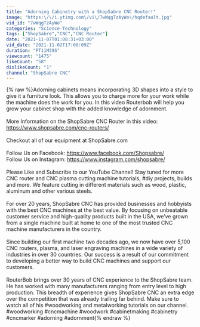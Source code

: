 ```yaml
---
title: "Adorning Cabinetry with a ShopSabre CNC Router!"
image: "https:\/\/i.ytimg.com\/vi\/7wWqgTzAyWo\/hqdefault.jpg"
vid_id: "7wWqgTzAyWo"
categories: "Science-Technology"
tags: ["ShopSabre","CNC","CNC Router"]
date: "2021-11-07T01:08:31+03:00"
vid_date: "2021-11-02T17:00:09Z"
duration: "PT11M39S"
viewcount: "1475"
likeCount: "58"
dislikeCount: "1"
channel: "ShopSabre CNC"
---
```

{% raw %}Adorning cabinets means incorporating 3D shapes into a style to give it a furniture look. This allows you to charge more for your work while the machine does the work for you. In this video Routerbob will help you grow your cabinet shop with the added knowledge of adornment. <br /><br />More Information on the ShopSabre CNC Router in this video: <a rel="nofollow" target="blank" href="https://www.shopsabre.com/cnc-routers/">https://www.shopsabre.com/cnc-routers/</a><br /><br />Checkout all of our equipment at ShopSabre.com<br /><br />Follow Us on Facebook: <a rel="nofollow" target="blank" href="https://www.facebook.com/Shopsabre/">https://www.facebook.com/Shopsabre/</a><br />Follow Us on Instagram: <a rel="nofollow" target="blank" href="https://www.instagram.com/shopsabre/">https://www.instagram.com/shopsabre/</a><br /><br />Please Like and Subscribe to our YouTube Channel! Stay tuned for more CNC router and CNC plasma cutting machine tutorials, #diy projects, builds and more. We feature cutting in different materials such as wood, plastic, aluminum and other various steels.<br /><br />For over 20 years, ShopSabre CNC has provided businesses and hobbyists with the best CNC machines at the best value. By focusing on unbeatable customer service and high-quality products built in the USA, we’ve grown from a single machine built at home to one of the most trusted CNC machine manufacturers in the country.<br /><br />Since building our first machine two decades ago, we now have over 5,100 CNC routers, plasma, and laser engraving machines in a wide variety of industries in over 30 countries. Our success is a result of our commitment to developing a better way to build CNC machines and support our customers.<br /><br />RouterBob brings over 30 years of CNC experience to the ShopSabre team. He has worked with many manufacturers ranging from entry level to high production. This breadth of experience gives ShopSabre CNC an extra edge over the competition that was already trailing far behind. Make sure to watch all of his #woodworking and metalworking tutorials on our channel. #woodworking #cncmachine #woodwork #cabinetmaking #cabinetry #cncmarker #adorning #adornment{% endraw %}
